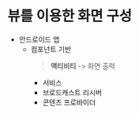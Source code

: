 # 뷰를 이용한 화면 구성
- 안드로이드 앱
  - 컴포넌트 기반
    > **액티비티** -> 화면 출력
    * 서비스
    * 브로드캐스트 리시버
    * 콘텐츠 프로바이더
